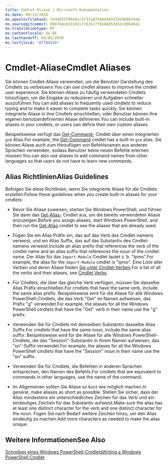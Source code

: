 ```yaml
---
title: Cmdlet-Aliase | Microsoft-Dokumentation
ms.date: 09/13/2016
ms.openlocfilehash: fed4055f09e01c5f3fa87584d48551918606f4eb
ms.sourcegitcommit: 0907b8c6322d2c7c61b17f8168d53452c8964b41
ms.translationtype: MT
ms.contentlocale: de-DE
ms.lasthandoff: 08/05/2020
ms.locfileid: "87784536"
---
```

# <a name="cmdlet-aliases"></a><span data-ttu-id="eba2f-102">Cmdlet-Aliase</span><span class="sxs-lookup"><span data-stu-id="eba2f-102">Cmdlet Aliases</span></span>

<span data-ttu-id="eba2f-103">Sie können Cmdlet-Aliase verwenden, um die Benutzer Darstellung des Cmdlets zu verbessern.</span><span class="sxs-lookup"><span data-stu-id="eba2f-103">You can use cmdlet aliases to improve the cmdlet user experience.</span></span> <span data-ttu-id="eba2f-104">Sie können-Aliase zu häufig verwendeten Cmdlets hinzufügen, um die Eingabe zu reduzieren und Aufgaben schneller auszuführen.</span><span class="sxs-lookup"><span data-stu-id="eba2f-104">You can add aliases to frequently used cmdlets to reduce typing and to make it easier to complete tasks quickly.</span></span> <span data-ttu-id="eba2f-105">Sie können integrierte Aliase in ihre Cmdlets einschließen, oder Benutzer können Ihre eigenen benutzerdefinierten Aliase definieren.</span><span class="sxs-lookup"><span data-stu-id="eba2f-105">You can include built-in aliases in your cmdlets, or users can define their own custom aliases.</span></span>

<span data-ttu-id="eba2f-106">Beispielsweise verfügt das [Get-Command-](/powershell/module/microsoft.powershell.core/get-command) Cmdlet über einen integrierten `gcm` Alias.</span><span class="sxs-lookup"><span data-stu-id="eba2f-106">For example, the [Get-Command](/powershell/module/microsoft.powershell.core/get-command) cmdlet has a built-in `gcm` alias.</span></span> <span data-ttu-id="eba2f-107">Sie können Aliase auch zum Hinzufügen von Befehlsnamen aus anderen Sprachen verwenden, sodass Benutzer keine neuen Befehle erlernen müssen.</span><span class="sxs-lookup"><span data-stu-id="eba2f-107">You can also use aliases to add command names from other languages so that users do not have to learn new commands.</span></span>

## <a name="alias-guidelines"></a><span data-ttu-id="eba2f-108">Alias Richtlinien</span><span class="sxs-lookup"><span data-stu-id="eba2f-108">Alias Guidelines</span></span>

<span data-ttu-id="eba2f-109">Befolgen Sie diese Richtlinien, wenn Sie integrierte Aliase für die Cmdlets erstellen:</span><span class="sxs-lookup"><span data-stu-id="eba2f-109">Follow these guidelines when you create built-in aliases for your cmdlets:</span></span>

- <span data-ttu-id="eba2f-110">Bevor Sie Aliase zuweisen, starten Sie Windows PowerShell, und führen Sie dann das [Get-Alias-](/powershell/module/Microsoft.PowerShell.Utility/Get-Alias) Cmdlet aus, um die bereits verwendeten Aliase anzuzeigen.</span><span class="sxs-lookup"><span data-stu-id="eba2f-110">Before you assign aliases, start Windows PowerShell, and then run the [Get-Alias](/powershell/module/Microsoft.PowerShell.Utility/Get-Alias) cmdlet to see the aliases that are already used.</span></span>

- <span data-ttu-id="eba2f-111">Fügen Sie ein Alias Präfix ein, das auf das Verb des Cmdlet-namens verweist, und ein Alias Suffix, das auf das Substantiv des Cmdlet-namens verweist.</span><span class="sxs-lookup"><span data-stu-id="eba2f-111">Include an alias prefix that references the verb of the cmdlet name and an alias suffix that references the noun of the cmdlet name.</span></span> <span data-ttu-id="eba2f-112">Der Alias für das `Import-Module` Cmdlet lautet z. b. "ipmo".</span><span class="sxs-lookup"><span data-stu-id="eba2f-112">For example, the alias for the `Import-Module` cmdlet is "ipmo".</span></span> <span data-ttu-id="eba2f-113">Eine Liste aller Verben und deren Aliase finden [Sie unter Cmdlet-Verben](./approved-verbs-for-windows-powershell-commands.md).</span><span class="sxs-lookup"><span data-stu-id="eba2f-113">For a list of all the verbs and their aliases, see [Cmdlet Verbs](./approved-verbs-for-windows-powershell-commands.md).</span></span>

- <span data-ttu-id="eba2f-114">Für Cmdlets, die über das gleiche Verb verfügen, müssen Sie dasselbe Alias Präfix einschließen.</span><span class="sxs-lookup"><span data-stu-id="eba2f-114">For cmdlets that have the same verb, include the same alias prefix.</span></span> <span data-ttu-id="eba2f-115">Beispielsweise wird für die Aliase für alle Windows PowerShell-Cmdlets, die das Verb "Get" im Namen aufweisen, das Präfix "g" verwendet.</span><span class="sxs-lookup"><span data-stu-id="eba2f-115">For example, the aliases for all the Windows PowerShell cmdlets that have the "Get" verb in their name use the "g" prefix.</span></span>

- <span data-ttu-id="eba2f-116">Verwenden Sie für Cmdlets mit demselben Substantiv dasselbe Alias Suffix.</span><span class="sxs-lookup"><span data-stu-id="eba2f-116">For cmdlets that have the same noun, include the same alias suffix.</span></span> <span data-ttu-id="eba2f-117">Beispielsweise wird für die Aliase für alle Windows PowerShell-Cmdlets, die das "Session"-Substantiv in Ihrem Namen aufweisen, das "sn"-Suffix verwendet.</span><span class="sxs-lookup"><span data-stu-id="eba2f-117">For example, the aliases for all the Windows PowerShell cmdlets that have the "Session" noun in their name use the "sn" suffix.</span></span>

- <span data-ttu-id="eba2f-118">Verwenden Sie für Cmdlets, die Befehlen in anderen Sprachen entsprechen, den Namen des Befehls.</span><span class="sxs-lookup"><span data-stu-id="eba2f-118">For cmdlets that are equivalent to commands in other languages, use the name of the command.</span></span>

- <span data-ttu-id="eba2f-119">Im Allgemeinen sollten Sie Aliase so kurz wie möglich machen.</span><span class="sxs-lookup"><span data-stu-id="eba2f-119">In general, make aliases as short as possible.</span></span> <span data-ttu-id="eba2f-120">Stellen Sie sicher, dass der Alias mindestens ein unterschiedliches Zeichen für das Verb und ein eindeutiges Zeichen für das Substantiv aufweist.</span><span class="sxs-lookup"><span data-stu-id="eba2f-120">Make sure the alias has at least one distinct character for the verb and one distinct character for the noun.</span></span> <span data-ttu-id="eba2f-121">Fügen Sie nach Bedarf weitere Zeichen hinzu, um den Alias eindeutig zu machen.</span><span class="sxs-lookup"><span data-stu-id="eba2f-121">Add more characters as needed to make the alias unique.</span></span>

## <a name="see-also"></a><span data-ttu-id="eba2f-122">Weitere Informationen</span><span class="sxs-lookup"><span data-stu-id="eba2f-122">See Also</span></span>

[<span data-ttu-id="eba2f-123">Schreiben eines Windows PowerShell-Cmdlets</span><span class="sxs-lookup"><span data-stu-id="eba2f-123">Writing a Windows PowerShell Cmdlet</span></span>](./writing-a-windows-powershell-cmdlet.md)
